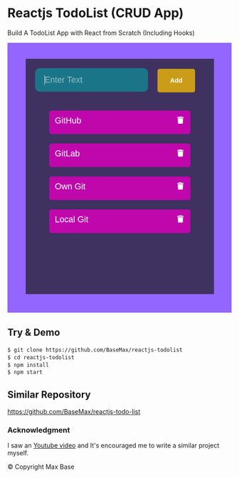 # Reactjs TodoList (CRUD App)

Build A TodoList App with React from Scratch (Including Hooks)

![Reactjs TodoList](demo.png)

## Try & Demo

```bash
$ git clone https://github.com/BaseMax/reactjs-todolist
$ cd reactjs-todolist
$ npm install
$ npm start
```

## Similar Repository

https://github.com/BaseMax/reactjs-todo-list

### Acknowledgment

I saw an [Youtube video](https://www.youtube.com/watch?v=N8kYlimhuLw) and It's encouraged me to write a similar project myself.

© Copyright Max Base
